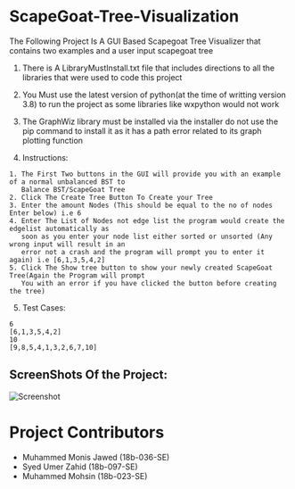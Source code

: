 # ScapeGoat-Tree-Visualization
The Following Project Is A GUI Based Scapegoat Tree Visualizer that contains two examples and a user input scapegoat tree 

1. There is A LibraryMustInstall.txt file that includes directions to all the libraries that were used to code this project

2. You Must use the latest version of python(at the time of writting version 3.8) to run the project as some libraries like wxpython would not work

3. The GraphWiz library must be installed via the installer do not use the pip command to install it as it has a path error related to its graph plotting function

4. Instructions:
```
1. The First Two buttons in the GUI will provide you with an example of a normal unbalanced BST to 
   Balance BST/ScapeGoat Tree
2. Click The Create Tree Button To Create your Tree
3. Enter the amount Nodes (This should be equal to the no of nodes Enter below) i.e 6
4. Enter The List of Nodes not edge list the program would create the edgelist automatically as 
   soon as you enter your node list either sorted or unsorted (Any wrong input will result in an 
   error not a crash and the program will prompt you to enter it again) i.e [6,1,3,5,4,2]
5. Click The Show tree button to show your newly created ScapeGoat Tree(Again the Program will prompt
   You with an error if you have clicked the button before creating the tree)
```
5. Test Cases:
```
6
[6,1,3,5,4,2]
10
[9,8,5,4,1,3,2,6,7,10]
```
## ScreenShots Of the Project:
![Screenshot](screenshot)
# Project Contributors
* Muhammed Monis Jawed (18b-036-SE)
* Syed Umer Zahid (18b-097-SE)
* Muhammed Mohsin (18b-023-SE)
